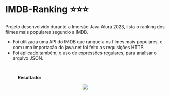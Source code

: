 # IMDB-Ranking ⭐⭐⭐
 
Projeto desenvolvido durante a Imersão Java Alura 2023, lista o ranking dos filmes mais populares segundo a IMDB.

* Foi utilizada uma API do IMDB que ranqueia os filmes mais populares, e com uma importação do java.net foi feito as requisições HTTP.
* Foi aplicado também, o uso de expressões regulares, para analisar o arquivo JSON.
<br>

&nbsp;&nbsp;&nbsp;&nbsp; &nbsp;&nbsp;&nbsp;&nbsp; __Resultado:__

<p align="center">
  <img src="https://cdn.discordapp.com/attachments/802375742947328010/1089993772173103104/Screenshot_2.png">
</p>
